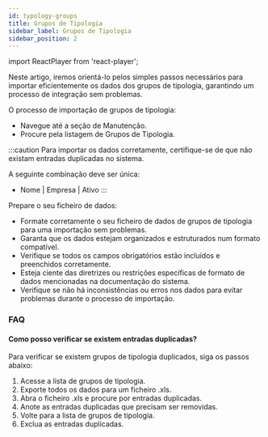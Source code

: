 ```yaml
---
id: typology-groups
title: Grupos de Tipologia
sidebar_label: Grupos de Tipologia
sidebar_position: 2
---
```


import ReactPlayer from 'react-player';

Neste artigo, iremos orientá-lo pelos simples passos necessários para importar eficientemente os dados dos grupos de tipologia, garantindo um processo de integração sem problemas.

O processo de importação de grupos de tipologia:
- Navegue até a seção de Manutenção.
- Procure pela listagem de Grupos de Tipologia.

<ReactPlayer controls muted url='/video/import-typology-group.mov' />

:::caution
Para importar os dados corretamente, certifique-se de que não existam entradas duplicadas no sistema.

A seguinte combinação deve ser única:
- Nome | Empresa | Ativo
:::

Prepare o seu ficheiro de dados:
- Formate corretamente o seu ficheiro de dados de grupos de tipologia para uma importação sem problemas.
- Garanta que os dados estejam organizados e estruturados num formato compatível.
- Verifique se todos os campos obrigatórios estão incluídos e preenchidos corretamente.
- Esteja ciente das diretrizes ou restrições específicas de formato de dados mencionadas na documentação do sistema.
- Verifique se não há inconsistências ou erros nos dados para evitar problemas durante o processo de importação.

### FAQ

#### Como posso verificar se existem entradas duplicadas?

Para verificar se existem grupos de tipologia duplicados, siga os passos abaixo:

1. Acesse a lista de grupos de tipologia.
2. Exporte todos os dados para um ficheiro .xls.
3. Abra o ficheiro .xls e procure por entradas duplicadas.
4. Anote as entradas duplicadas que precisam ser removidas.
5. Volte para a lista de grupos de tipologia.
6. Exclua as entradas duplicadas.
